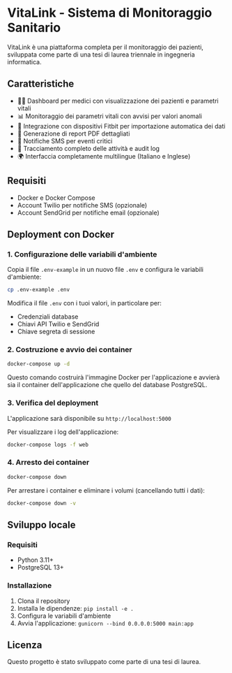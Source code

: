 # VitaLink - Sistema di Monitoraggio Sanitario

VitaLink è una piattaforma completa per il monitoraggio dei pazienti, sviluppata come parte di una tesi di laurea triennale in ingegneria informatica.

## Caratteristiche

- 👩‍⚕️ Dashboard per medici con visualizzazione dei pazienti e parametri vitali
- 📊 Monitoraggio dei parametri vitali con avvisi per valori anomali
- 📱 Integrazione con dispositivi Fitbit per importazione automatica dei dati
- 📄 Generazione di report PDF dettagliati
- 📨 Notifiche SMS per eventi critici
- 🔄 Tracciamento completo delle attività e audit log
- 🌍 Interfaccia completamente multilingue (Italiano e Inglese)

## Requisiti

- Docker e Docker Compose
- Account Twilio per notifiche SMS (opzionale)
- Account SendGrid per notifiche email (opzionale)

## Deployment con Docker

### 1. Configurazione delle variabili d'ambiente

Copia il file `.env-example` in un nuovo file `.env` e configura le variabili d'ambiente:

```bash
cp .env-example .env
```

Modifica il file `.env` con i tuoi valori, in particolare per:
- Credenziali database
- Chiavi API Twilio e SendGrid
- Chiave segreta di sessione

### 2. Costruzione e avvio dei container

```bash
docker-compose up -d
```

Questo comando costruirà l'immagine Docker per l'applicazione e avvierà sia il container dell'applicazione che quello del database PostgreSQL.

### 3. Verifica del deployment

L'applicazione sarà disponibile su `http://localhost:5000`

Per visualizzare i log dell'applicazione:
```bash
docker-compose logs -f web
```

### 4. Arresto dei container

```bash
docker-compose down
```

Per arrestare i container e eliminare i volumi (cancellando tutti i dati):
```bash
docker-compose down -v
```

## Sviluppo locale

### Requisiti
- Python 3.11+
- PostgreSQL 13+

### Installazione
1. Clona il repository
2. Installa le dipendenze: `pip install -e .`
3. Configura le variabili d'ambiente
4. Avvia l'applicazione: `gunicorn --bind 0.0.0.0:5000 main:app`

## Licenza
Questo progetto è stato sviluppato come parte di una tesi di laurea.
